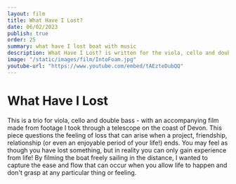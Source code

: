 ```yaml
---
layout: film
title: What Have I Lost?
date: 06/02/2023
publish: true
order: 25
summary: what have I lost boat with music
description: What Have I Lost? is written for the viola, cello and double bass
image: "/static/images/film/IntoFoam.jpg"
youtube-url: "https://www.youtube.com/embed/tAEzteDubQQ"
---
```


# What Have I Lost

This is a trio for viola, cello and double bass - with an accompanying film made from footage I took through a telescope on the coast of Devon. This piece questions the feeling of loss that can arise when a project, friendship, relationship (or even an enjoyable period of your life!) ends. You may feel as though you have lost something, but in reality you can only gain experience from life! By filming the boat freely sailing in the distance, I wanted to capture the ease and flow that can occur when you allow life to happen and don't grasp at any particular thing or feeling.